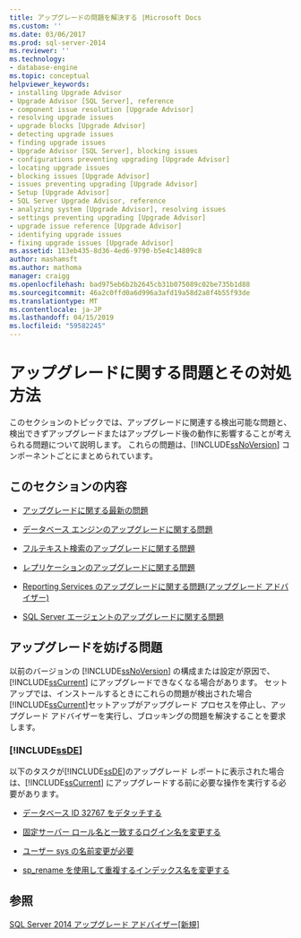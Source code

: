 ```yaml
---
title: アップグレードの問題を解決する |Microsoft Docs
ms.custom: ''
ms.date: 03/06/2017
ms.prod: sql-server-2014
ms.reviewer: ''
ms.technology:
- database-engine
ms.topic: conceptual
helpviewer_keywords:
- installing Upgrade Advisor
- Upgrade Advisor [SQL Server], reference
- component issue resolution [Upgrade Advisor]
- resolving upgrade issues
- upgrade blocks [Upgrade Advisor]
- detecting upgrade issues
- finding upgrade issues
- Upgrade Advisor [SQL Server], blocking issues
- configurations preventing upgrading [Upgrade Advisor]
- locating upgrade issues
- blocking issues [Upgrade Advisor]
- issues preventing upgrading [Upgrade Advisor]
- Setup [Upgrade Advisor]
- SQL Server Upgrade Advisor, reference
- analyzing system [Upgrade Advisor], resolving issues
- settings preventing upgrading [Upgrade Advisor]
- upgrade issue reference [Upgrade Advisor]
- identifying upgrade issues
- fixing upgrade issues [Upgrade Advisor]
ms.assetid: 113eb435-8d36-4ed6-9790-b5e4c14809c8
author: mashamsft
ms.author: mathoma
manager: craigg
ms.openlocfilehash: bad975eb6b2b2645cb31b075089c02be735b1d88
ms.sourcegitcommit: 46a2c0ffd0a6d996a3afd19a58d2a8f4b55f93de
ms.translationtype: MT
ms.contentlocale: ja-JP
ms.lasthandoff: 04/15/2019
ms.locfileid: "59582245"
---
```

# <a name="resolving-upgrade-issues"></a>アップグレードに関する問題とその対処方法
  このセクションのトピックでは、アップグレードに関連する検出可能な問題と、検出できずアップグレードまたはアップグレード後の動作に影響することが考えられる問題について説明します。 これらの問題は、[!INCLUDE[ssNoVersion](../../includes/ssnoversion-md.md)] コンポーネントごとにまとめられています。  
  
## <a name="in-this-section"></a>このセクションの内容  
  
-   [アップグレードに関する最新の問題](../../../2014/sql-server/install/late-breaking-upgrade-issues.md)  
  
-   [データベース エンジンのアップグレードに関する問題](../../../2014/sql-server/install/database-engine-upgrade-issues.md)  
  
-   [フルテキスト検索のアップグレードに関する問題](../../../2014/sql-server/install/full-text-search-upgrade-issues.md)  
  
-   [レプリケーションのアップグレードに関する問題](../../../2014/sql-server/install/replication-upgrade-issues.md)  
  
-   [Reporting Services のアップグレードに関する問題&#40;アップグレード アドバイザー&#41;](../../../2014/sql-server/install/reporting-services-upgrade-issues-upgrade-advisor.md)  
  
-   [SQL Server エージェントのアップグレードに関する問題](../../../2014/sql-server/install/sql-server-agent-upgrade-issues.md)  
  
## <a name="issues-that-prevent-upgrading"></a>アップグレードを妨げる問題  
 以前のバージョンの [!INCLUDE[ssNoVersion](../../includes/ssnoversion-md.md)] の構成または設定が原因で、[!INCLUDE[ssCurrent](../../includes/sscurrent-md.md)] にアップグレードできなくなる場合があります。 セットアップでは、インストールするときにこれらの問題が検出された場合[!INCLUDE[ssCurrent](../../includes/sscurrent-md.md)]セットアップがアップグレード プロセスを停止し、アップグレード アドバイザーを実行し、ブロッキングの問題を解決することを要求します。  
  
### [!INCLUDE[ssDE](../../includes/ssde-md.md)]  
 以下のタスクが[!INCLUDE[ssDE](../../includes/ssde-md.md)]のアップグレード レポートに表示された場合は、[!INCLUDE[ssCurrent](../../includes/sscurrent-md.md)] にアップグレードする前に必要な操作を実行する必要があります。  
  
-   [データベース ID 32767 をデタッチする](../../../2014/sql-server/install/detach-database-id-32767.md)  
  
-   [固定サーバー ロール名と一致するログイン名を変更する](../../../2014/sql-server/install/rename-logins-matching-fixed-server-role-names.md)  
  
-   [ユーザー sys の名前変更が必要](../../../2014/sql-server/install/rename-user-sys.md)  
  
-   [sp_rename を使用して重複するインデックス名を変更する](../../../2014/sql-server/install/use-sp-rename-to-rename-duplicate-index-name.md)  
  
## <a name="see-also"></a>参照  
 [SQL Server 2014 アップグレード アドバイザー&#91;新規&#93;](sql-server-2014-upgrade-advisor.md)  
  
  
